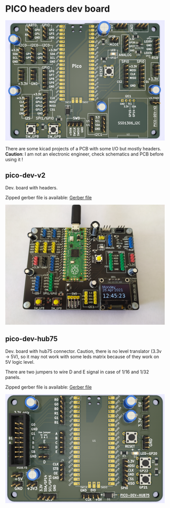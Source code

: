 # PICO headers dev board

<p align="center"><img src="images/pcb_3d.png"/></p>

There are some kicad projects of a PCB with some I/O but mostly headers.
**Caution**: I am not an electronic engineer, check schematics and PCB before using it !


## pico-dev-v2
Dev. board with headers.

Zipped gerber file is available: [Gerber file](pico-dev/gerber/pico-dev-v2.zip)

<p align="center"><img src="images/pcb.jpg"/></p>

## pico-dev-hub75
Dev. board with hub75 connector. Caution, there is no level translator (3.3v -> 5V), so it may not work with some leds matrix because of they work on 5V logic level.

There are two jumpers to wire D and E signal in case of 1/16 and 1/32 panels.

Zipped gerber file is available: [Gerber file](pico-hub75/gerber/pico-hub75.zip)

<p align="center"><img src="images/pico-dev-hub75.png"/></p>